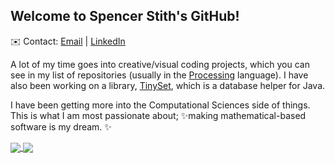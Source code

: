 ## Welcome to Spencer Stith's GitHub!

✉️ Contact: [Email](mailto:spencerstith@yahoo.com) | [LinkedIn](https://www.linkedin.com/in/spencer-stith/)

A lot of my time goes into creative/visual coding projects, which you can see in my list of repositories (usually in the [Processing](https://processing.org) language). I have also been working on a library, [TinySet](https://www.github.com/spencerstith/TinySet), which is a database helper for Java.

I have been getting more into the Computational Sciences side of things.
This is what I am most passionate about; ✨making mathematical-based software is my dream. ✨

<a href="https://github.com/anuraghazra/github-readme-stats">
  <img align="center" src="https://github-readme-stats.vercel.app/api?username=spencerstith&hide=stars&count_private=true&show_icons=true&theme=tokyonight" />
</a>
<a href="https://github.com/anuraghazra/convoychat">
  <img align="center" src="https://github-readme-stats.vercel.app/api/top-langs/?username=spencerstith&theme=tokyonight&layout=compact&count_private=true" />
</a>
